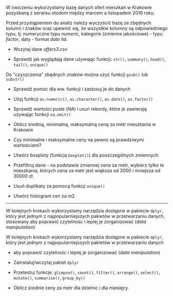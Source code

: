 W ćwiczeniu wykorzystamy bazę danych ofert mieszkań w Krakowie pozyskaną
z serwisu otodom między marcem a listopadem 2019 roku.

Przed przystąpieniem do analiz należy wyczyścić bazę ze zbędnych kolumn
i znaków oraz upewnić się, że wszystkie kolumny są odpowiedniego typu,
tj. numeryczne typu *numeric*, kategorie (zmienne jakościowe) - typu
*factor*, daty - format *date* itd.

-   Wczytaj dane *offers3.csv*

-   Sprawdź jak wyglądają dane używając funkcji: `str()`, `summary()`,
    `head()`, `tail()`, `unique()`

Do "czyszczenia" zbędnych znaków można użyć funkcji `gsub()` lub
`substr()`

-   Sprawdź pomoc dla ww. funkcji i zastosuj je do danych

-   Użyj funkcji `as.numeric()`, `as.character()`, `as.date()`,
    `as.factor()`

-   Sprawdź wartości puste (*NA*) i usuń rekordy, które je zawierają
    używając funkcji `na.omit()`

-   Oblicz średnią, minimalną, maksymalną cenę za metr mieszkania w
    Krakowie

-   Czy minimalne i maksymalne ceny na pewno są prawdziwymi wartościami?

-   Utwórz boxploty (funkcja `boxplot()`) dla poszczególnych zmiennych.

-   Przefiltruj dane - na podstawie zmiennej cena za metr, wybierz tylko
    te mieszkania, których cena za metr jest większa od 2000 i mniejsza
    od 30000 zł.

-   Usuń duplikaty za pomocą funkcji `unique()`

-   Utwórz histogram cen za m2.

------------------------------------------------------------------------

W kolejnych krokach wykorzystamy narzędzia dostępne w pakiecie `dplyr`,
który jest jednym z najpopularniejszych pakietów w przetwarzaniu danych,
stosowany aby poprawić czytelnośc i lepiej je zorganizować (*data
manipulation*)

W kolejnych krokach wykorzystamy narzędzia dostępne w pakiecie `dplyr`,
który jest jednym z najpopularniejszych pakietów w przetwarzaniu danych
- aby poprawić czytelnośc i lepiej je zorganizować (*data manipulation*)

-   Zainstaluj/wczytaj pakiet `dplyr`

-   Przetestuj funkcje: `glimpse()`, `count()`, `filter()`, `arrange()`,
    `select()`, `mutate()`, `summarise()`, `group_by()`

-   Oblicz średnie ceny za metr dla dzielnic i dla miesięcy.
